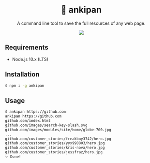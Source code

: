 <h1 align="center">🥐 ankipan</h1>
<p align="center">A command line tool to save the full resources of any web page.</p>
<p align="center">
  <a href="https://github.com/saitoeku3/ankipan/blob/master/LICENSE">
    <img src="https://img.shields.io/badge/license-MIT-green.svg" />
  </a>
</p>

## Requirements

- Node.js 10.x (LTS)

## Installation

```bash
$ npm i -g ankipan
```

## Usage

```bash
$ ankipan https://github.com
ankipan https://github.com
github.com/index.html
github.com/images/search-key-slash.svg
github.com/images/modules/site/home/globe-700.jpg
...
github.com/customer_stories/freakboy3742/hero.jpg
github.com/customer_stories/yyx990803/hero.jpg
github.com/customer_stories/kris-nova/hero.jpg
github.com/customer_stories/jessfraz/hero.jpg
✨ Done!
```
